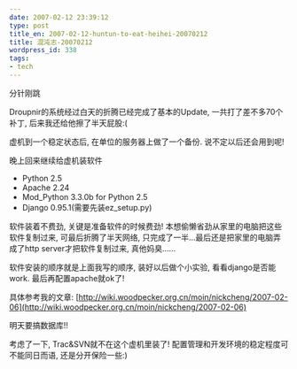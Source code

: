 ```yaml
---
date: 2007-02-12 23:39:12
type: post
title_en: 2007-02-12-huntun-to-eat-heihei-20070212
title: 混沌志-20070212
wordpress_id: 338
tags:
- tech
---
```


分针刚跳

Droupnir的系统经过白天的折腾已经完成了基本的Update, 一共打了差不多70个补丁, 后来我还给他擦了半天屁股:(

虚机到一个稳定状态后, 在单位的服务器上做了一个备份. 说不定以后还会用到呢!

晚上回来继续给虚机装软件
	
* Python 2.5
* Apache 2.24
* Mod_Python 3.3.0b for Python 2.5
* Django 0.95.1(需要先装ez_setup.py)

软件装着不费劲, 关键是准备软件的时候费劲! 本想偷懒省劲从家里的电脑把这些软件复制过来, 可最后折腾了半天网络, 只完成了一半...最后还是把家里的电脑弄成了http server才把软件复制过来, 真他妈臭......

软件安装的顺序就是上面我写的顺序, 装好以后做个小实验, 看看django是否能work. 最后再配置apache就ok了!

具体参考我的文章: [http://wiki.woodpecker.org.cn/moin/nickcheng/2007-02-06](http://wiki.woodpecker.org.cn/moin/nickcheng/2007-02-06)

明天要搞数据库!!

考虑了一下, Trac&SVN就不在这个虚机里装了! 配置管理和开发环境的稳定程度可不能同日而语, 还是分开保险一些:)

